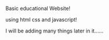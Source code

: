 Basic educational Website!

using html css and javascript!

I will be adding many things later in it......
